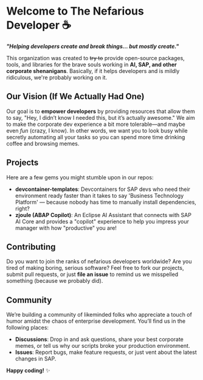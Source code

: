 # Welcome to The Nefarious Developer ☕️

**_"Helping developers create and break things... but mostly create."_**

This organization was created to ~~try to~~ provide open-source packages, tools, and libraries for the brave souls working in **AI, SAP, and other corporate shenanigans**. Basically, if it helps developers and is mildly ridiculous, we're probably working on it.

## Our Vision (If We Actually Had One)

Our goal is to **empower developers** by providing resources that allow them to say, "Hey, I didn’t know I needed this, but it’s actually awesome." We aim to make the corporate dev experience a bit more tolerable—and maybe even *fun* (crazy, I know). In other words, we want you to look busy while secretly automating all your tasks so you can spend more time drinking coffee and browsing memes.

## Projects

Here are a few gems you might stumble upon in our repos:

- **devcontainer-templates**: Devcontainers for SAP devs who need their environment ready faster than it takes to say 'Business Technology Platform' — because nobody has time to manually install dependencies, right?
- **zjoule (ABAP Copilot)**: An Eclipse AI Assistant that connects with SAP AI Core and provides a "copilot" experience to help you impress your manager with how "productive" you are!

## Contributing

Do you want to join the ranks of nefarious developers worldwide? Are you tired of making boring, serious software? Feel free to fork our projects, submit pull requests, or just **file an issue** to remind us we misspelled something (because we probably did).

## Community

We’re building a community of likeminded folks who appreciate a touch of humor amidst the chaos of enterprise development. You’ll find us in the following places:

- **Discussions**: Drop in and ask questions, share your best corporate memes, or tell us why our scripts broke your production environment.
- **Issues**: Report bugs, make feature requests, or just vent about the latest changes in SAP.


**Happy coding!** ✨

